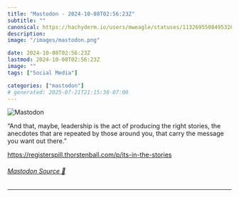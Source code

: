 ```yaml
---
title: "Mastodon - 2024-10-08T02:56:23Z"
subtitle: ""
canonical: https://hachyderm.io/users/mweagle/statuses/113269550849532093
description:
image: "/images/mastodon.png"

date: 2024-10-08T02:56:23Z
lastmod: 2024-10-08T02:56:23Z
image: ""
tags: ["Social Media"]

categories: ["mastodon"]
# generated: 2025-07-21T21:15:38-07:00
---
```

![Mastodon](/images/mastodon.png)

<p>“And that, maybe, leadership is the act of producing the right stories, the anecdotes that are repeated by those around you, that carry the message you want out there.”</p><p><a href="https://registerspill.thorstenball.com/p/its-in-the-stories" target="_blank" rel="nofollow noopener noreferrer" translate="no"><span class="invisible">https://</span><span class="ellipsis">registerspill.thorstenball.com</span><span class="invisible">/p/its-in-the-stories</span></a></p>


###### [Mastodon Source 🐘](https://hachyderm.io/@mweagle/113269550849532093)

___
